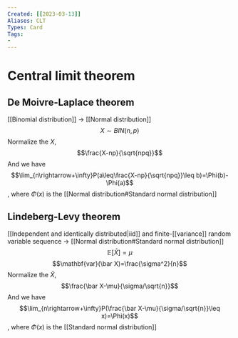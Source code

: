```yaml
---
Created: [[2023-03-13]]
Aliases: CLT
Types: Card
Tags: 
- 
---
```

# Central limit theorem
## De Moivre-Laplace theorem
[[Binomial distribution]] → [[Normal distribution]]
$$X\sim BIN(n, p)$$
Normalize the $X$, 
$$\frac{X-np}{\sqrt{npq}}$$
And we have
$$\lim_{n\rightarrow+\infty}P(a\leq\frac{X-np}{\sqrt{npq}}\leq b)=\Phi(b)-\Phi(a)$$
, where $\Phi(x)$ is the [[Normal distribution#Standard normal distribution]]

## Lindeberg-Levy theorem
[[Independent and identically distributed|iid]] and finite-[[variance]] random variable sequence → [[Normal distribution#Standard normal distribution]]
$$\mathbb{E}[\bar X]=\mu$$
$$\mathbf{var}(\bar X)=\frac{\sigma^2}{n}$$
Normalize the $\bar X$, 
$$\frac{\bar X-\mu}{\sigma/\sqrt{n}}$$
And we have
$$\lim_{n\rightarrow+\infty}P(\frac{\bar X-\mu}{\sigma/\sqrt{n}}\leq x)=\Phi(x)$$
, where $\Phi(x)$ is the [[Standard normal distribution]]

